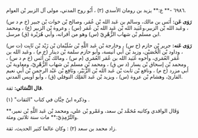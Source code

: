 ٦٩٨٦ -** ع:** يزيد بن رومان الأسدي (٢) ، أَبُو روح المدني، مولى آل الزبير بْن العوام.

**رَوَى عَن:** أَنَس بن مالك، وسالم بن عَبد الله بْن عُمَر، وصالح بْن خوات بْن جبير (خ م د س) ، وعَبد الله بْن الزبير،وعُبَيد الله بْن عَبد الله بْن عُمَر (س) ، وعروة بْن الزبير (ع) ، ومحمد ابن مسلم بْن شهاب الزُّهْرِيّ (س) وهو من أقرانه، وأبي هُرَيْرة (ق) مرسل.

**رَوَى عَنه:** جرير بْن حازم (خ س) ، وخارجة بْن عَبد اللَّهِ بْن سُلَيْمان بْن زَيْد بْن ثَابِت (ت س) ، وداود بْن الْحُصَيْن، وزيد بْن أَبي أنيسة، وأبو حازم سلمة بْن دينار (خ م) ، وعَبد الله بن عُمَر العُمَري، وأخوه عُبَيد الله بن عُمَر العُمَري (م س) ، ومالك بْن أَنَس (خ م د س) ، ومحمد بْن إسحاق بْن يسار (د س ق) ، ومحمد بْن مسلم بْن شهاب الزُّهْرِيّ، ومعاوية بْن أَبي مزرد (خ م) ، ونافع بْن ثابت بْن عَبد الله بْن الزُّبَيْر، ونَافِع بْن عَبْد الرحمن بْن أَبي نعيم القارئ، وهشام بْن عروة (س) ، ويزيد بْن عَبد المَلِك النوفلي (ق) ، وأبو أويس المدني.

**قال النَّسَائي:** ثقة.

وذكره ابنُ حِبَّان في كتاب "الثقات" (١) .

وَقَال الواقدي وكاتبه مُحَمَّد بْن سعد، وعَمْرو بْن علي، ومحمد بْن عَبد اللَّهِ بْن نمير،** والتِّرْمِذِيّ:** مات سنة ثلاثين ومئة.

زاد محمد بن سعد (٢) : وكان عالما كثير الحديث، ثقة.